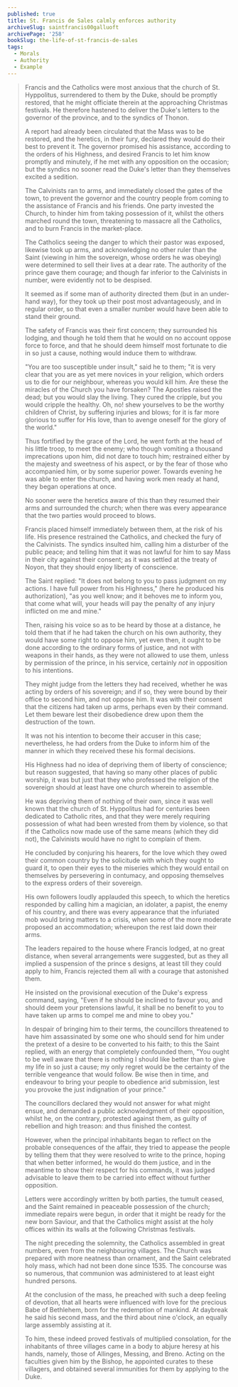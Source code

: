 ```yaml
---
published: true
title: St. Francis de Sales calmly enforces authority
archiveSlug: saintfrancis00galluoft
archivePage: '258'
bookSlug: the-life-of-st-francis-de-sales
tags:
  - Morals
  - Authority
  - Example
---
```


> Francis and the Catholics were most anxious that the church of St. Hyppolitus, surrendered to them by the Duke, should be promptly restored, that he might officiate therein at the approaching Christmas festivals. He therefore hastened to deliver the Duke's letters to the governor of the province, and to the syndics of Thonon.
>
> A report had already been circulated that the Mass was to be restored, and the heretics, in their fury, declared they would do their best to prevent it. The governor promised his assistance, according to the orders of his Highness, and desired Francis to let him know promptly and minutely, if he met with any opposition on the occasion; but the syndics no sooner read the Duke's letter than they themselves excited a sedition.
>
> The Calvinists ran to arms, and immediately closed the gates of the town, to prevent the governor and the country people from coming to the assistance of Francis and his friends. One party invested the Church, to hinder him from taking possession of it, whilst the others marched round the town, threatening to massacre all the Catholics, and to burn Francis in the market-place.
>
> The Catholics seeing the danger to which their pastor was exposed, likewise took up arms, and acknowledging no other ruler than the Saint (viewing in him the sovereign, whose orders he was obeying) were determined to sell their lives at a dear rate. The authority of the prince gave them courage; and though far inferior to the Calvinists in number, were evidently not to be despised.
>
> It seemed as if some man of authority directed them (but in an under-hand way), for they took up their post most advantageously, and in regular order, so that even a smaller number would have been able to stand their ground.
>
> The safety of Francis was their first concern; they surrounded his lodging, and though he told them that he would on no account oppose force to force, and that he should deem himself most fortunate to die in so just a cause, nothing would induce them to withdraw.
>
> "You are too susceptible under insult," said he to them; "it is very clear that you are as yet mere novices in your religion, which orders us to die for our neighbour, whereas you would kill him. Are these the miracles of the Church you have forsaken? The Apostles raised the dead; but you would slay the living. They cured the cripple, but you would cripple the healthy. Oh, no! shew yourselves to be the worthy children of Christ, by suffering injuries and blows; for it is far more glorious to suffer for His love, than to avenge oneself for the glory of the world."
>
> Thus fortified by the grace of the Lord, he went forth at the head of his little troop, to meet the enemy; who though vomiting a thousand imprecations upon him, did not dare to touch him; restrained either by the majesty and sweetness of his aspect, or by the fear of those who accompanied him, or by some superior power. Towards evening he was able to enter the church, and having work men ready at hand, they began operations at once.
>
> No sooner were the heretics aware of this than they resumed their arms and surrounded the church; when there was every appearance that the two parties would proceed to blows.
>
> Francis placed himself immediately between them, at the risk of his life. His presence restrained the Catholics, and checked the fury of the Calvinists. The syndics insulted him, calling him a disturber of the public peace; and telling him that it was not lawful for him to say Mass in their city against their consent; as it was settled at the treaty of Noyon, that they should enjoy liberty of conscience.
>
> The Saint replied: "It does not belong to you to pass judgment on my actions. I have full power from his Highness," (here he produced his authorization), "as you well know; and it behoves me to inform you, that come what will, your heads will pay the penalty of any injury inflicted on me and mine."
>
> Then, raising his voice so as to be heard by those at a distance, he told them that if he had taken the church on his own authority, they would have some right to oppose him, yet even then, it ought to be done according to the ordinary forms of justice, and not with weapons in their hands, as they were not allowed to use them, unless by permission of the prince, in his service, certainly *not* in opposition to his intentions.
>
> They might judge from the letters they had received, whether he was acting by orders of his sovereign; and if so, they were bound by their office to second him, and not oppose him. It was with their consent that the citizens had taken up arms, perhaps even by their command. Let them beware lest their disobedience drew upon them the destruction of the town.
>
> It was not his intention to become their accuser in this case; nevertheless, he had orders from the Duke to inform him of the manner in which they received these his formal decisions.
>
> His Highness had no idea of depriving them of liberty of conscience; but reason suggested, that having so many other places of public worship, it was but just that they who professed the religion of the sovereign should at least have one church wherein to assemble.
>
> He was depriving them of nothing of their own, since it was well known that the church of St. Hyppolitus had for centuries been dedicated to Catholic rites, and that they were merely requiring possession of what had been wrested from them by violence, so that if the Catholics now made use of the same means (which they did not), the Calvinists would have no right to complain of them.
>
> He concluded by conjuring his hearers, for the love which they owed their common country by the solicitude with which they ought to guard it, to open their eyes to the miseries which they would entail on themselves by persevering in contumacy, and opposing themselves to the express orders of their sovereign.
>
> His own followers loudly applauded this speech, to which the heretics responded by calling him a magician, an idolater, a papist, the enemy of his country, and there was every appearance that the infuriated mob would bring matters to a crisis, when some of the more moderate proposed an accommodation; whereupon the rest laid down their arms.
>
> The leaders repaired to the house where Francis lodged, at no great distance, when several arrangements were suggested, but as they all implied a suspension of the prince s designs, at least till they could apply to him, Francis rejected them all with a courage that astonished them.
>
> He insisted on the provisional execution of the Duke's express command, saying, "Even if he should be inclined to favour you, and should deem your pretensions lawful, it shall be no benefit to you to have taken up arms to compel me and mine to obey you."
>
> In despair of bringing him to their terms, the councillors threatened to have him assassinated by some one who should send for him under the pretext of a desire to be converted to his faith; to this the Saint replied, with an energy that completely confounded them, "You ought to be well aware that there is nothing I should like better than to give my life in so just a cause; my only regret would be the certainty of the terrible vengeance that would follow. Be wise then in time, and endeavour to bring your people to obedience arid submission, lest you provoke the just indignation of your prince."
>
> The councillors declared they would not answer for what might ensue, and demanded a public acknowledgment of their opposition, whilst he, on the contrary, protested against them, as guilty of rebellion and high treason: and thus finished the contest.
>
> However, when the principal inhabitants began to reflect on the probable consequences of the affair, they tried to appease the people by telling them that they were resolved to write to the prince, hoping that when better informed, he would do them justice, and in the meantime to show their respect for his commands, it was judged advisable to leave them to be carried into effect without further opposition.
>
> Letters were accordingly written by both parties, the tumult ceased, and the Saint remained in peaceable possession of the church; immediate repairs were begun, in order that it might be ready for the new born Saviour, and that the Catholics might assist at the holy offices within its walls at the following Christmas festivals.
>
> The night preceding the solemnity, the Catholics assembled in great numbers, even from the neighbouring villages. The Church was prepared with more neatness than ornament, and the Saint celebrated holy mass, which had not been done since 1535. The concourse was so numerous, that communion was administered to at least eight hundred persons.
>
> At the conclusion of the mass, he preached with such a deep feeling of devotion, that all hearts were influenced with love for the precious Babe of Bethlehem, born for the redemption of mankind. At daybreak he said his second mass, and the third about nine o'clock, an equally large assembly assisting at it.
>
> To him, these indeed proved festivals of multiplied consolation, for the inhabitants of three villages came in a body to abjure heresy at his hands, namely, those of Allinges, Messing, and Breno. Acting on the faculties given him by the Bishop, he appointed curates to these villagers, and obtained several immunities for them by applying to the Duke.
